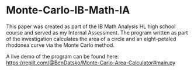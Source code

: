 # Monte-Carlo-IB-Math-IA
 This paper was created as part of the IB Math Analysis HL high school course and served as my Internal Assessment. The program written as part of the investigation calculates the area of a circle and an eight-petaled rhodonea curve via the Monte Carlo method. 
 
 A live demo of the program can be found here:
 https://replit.com/@BenDatsko/Monte-Carlo-Area-Calculator#main.py
